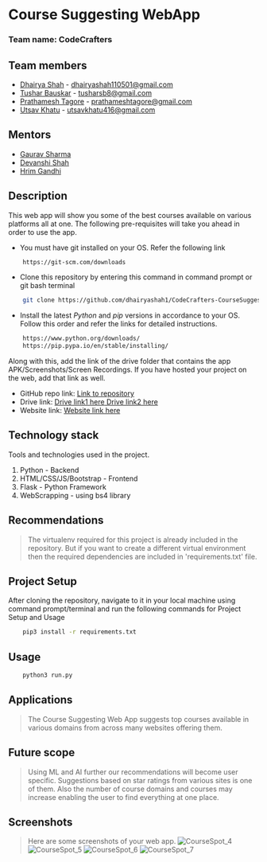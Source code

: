 # __Course Suggesting WebApp__

### Team name: CodeCrafters

## Team members
* [Dhairya Shah](https://github.com/dhairyashah1) - dhairyashah110501@gmail.com
* [Tushar Bauskar](https://github.com/tusharb12-hash) - tusharsb8@gmail.com
* [Prathamesh Tagore](https://github.com/meshtag) - prathameshtagore@gmail.com
* [Utsav Khatu](https://github.com/utsavk28) - utsavkhatu416@gmail.com

## Mentors
* [Gaurav Sharma](https://github.com/Leovaldez42)
* [Devanshi Shah](https://github.com/Devanshi1500)
* [Hrim Gandhi](https://github.com/hrimG)

## Description
This web app will show you some of the best courses available on various platforms all at one. The following pre-requisites will take you ahead in order to use the app.

* You must have git installed on your OS. Refer the following link  
```bash
    https://git-scm.com/downloads
```
* Clone this repository by entering this command in command prompt or git bash terminal 
```bash
    git clone https://github.com/dhairyashah1/CodeCrafters-CourseSuggestingWebApp
```
* Install the latest *Python* and *pip* versions in accordance to your OS. Follow this order and refer the links for detailed instructions.  
```bash
    https://www.python.org/downloads/
    https://pip.pypa.io/en/stable/installing/
```
Along with this, add the link of the drive folder that contains the app APK/Screenshots/Screen Recordings. If you have hosted your project on the web, add that link as well.

* GitHub repo link: [Link to repository](https://github.com/dhairyashah1/CodeCrafters-CourseSuggestingWebApp)
* Drive link: [Drive link1 here](https://drive.google.com/file/d/1ZHcTog-5BTn41gTJkB6yAp1o6ARrfOn-/view?usp=sharing)[    Drive link2 here](https://drive.google.com/drive/u/0/folders/11ZygWwlG1CyXw21BoLEJtoPIwAiDEAda)
* Website link: [Website link here](https://coursespot.herokuapp.com)

## Technology stack

Tools and technologies used in the project.

1. Python - Backend
2. HTML/CSS/JS/Bootstrap - Frontend
3. Flask - Python Framework
4. WebScrapping - using bs4 library

## Recommendations
>The virtualenv required for this project is already included in the repository. But if you want to create a different virtual environment then the required dependencies are included in 'requirements.txt' file.

## Project Setup
After cloning the repository, navigate to it in your local machine using command prompt/terminal and run the following commands for Project Setup and Usage
```sh
    pip3 install -r requirements.txt
```

## Usage
```bash
    python3 run.py
```

## Applications
>The Course Suggesting Web App suggests top courses available in various domains from across many websites offering them.

## Future scope
>Using ML and AI further our recommendations will become user specific. Suggestions based on star ratings from various sites is one of them. Also the number of course domains and courses may increase enabling the user to find everything at one place. 

## Screenshots
>Here are some screenshots of your web app.
![**CourseSpot_4**](https://github.com/dhairyashah1/CodeCrafters-CourseSuggestingWebApp/tree/master/coursespot/screenshots/CourseSpot_4.PNG)
![**CourseSpot_5**](https://github.com/dhairyashah1/CodeCrafters-CourseSuggestingWebApp/tree/master/coursespot/screenshots/CourseSpot_5.PNG)
![**CourseSpot_6**](https://github.com/dhairyashah1/CodeCrafters-CourseSuggestingWebApp/tree/master/coursespot/screenshots/CourseSpot_6.PNG)
![**CourseSpot_7**](https://github.com/dhairyashah1/CodeCrafters-CourseSuggestingWebApp/tree/master/coursespot/screenshots/CourseSpot_7.PNG)


